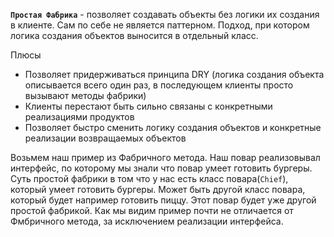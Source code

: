 **`Простая Фабрика`** - позволяет создавать объекты без логики их создания в клиенте.
Сам по себе не является паттерном. Подход, при котором логика создания объектов выносится в отдельный класс.

Плюсы
* Позволяет придерживаться принципа DRY (логика создания объекта описывается всего один раз, в последующем клиенты просто вызывают методы фабрики)
* Клиенты перестают быть сильно связаны с конкретными реализациями продуктов
* Позволяет быстро сменить логику создания объектов и конкретные реализации возвращаемых объектов

Возьмем наш пример из Фабричного метода. Наш повар реализовывал интерфейс, по которому мы знали что повар умеет готовить бургеры.
Суть простой фабрики в том что у нас есть класс повара(`Chief`), который умеет готовить бургеры.
Может быть другой класс повара, который будет например готовить пиццу. Этот повар будет уже другой простой фабрикой.
Как мы видим пример почти не отличается от Фмбричного метода, за исключением реализации интерфейса.
